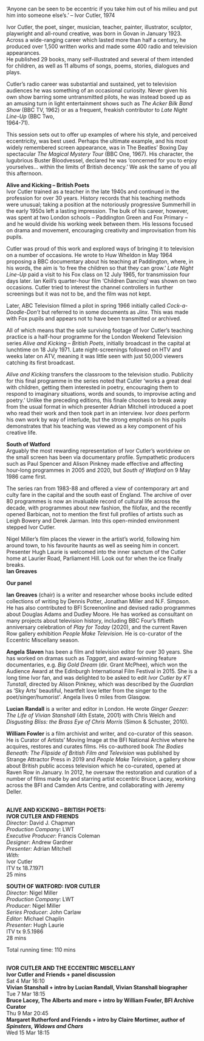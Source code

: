 

‘Anyone can be seen to be eccentric if you take him out of his milieu and put him into someone else’s.’ – Ivor Cutler, 1974

Ivor Cutler, the poet, singer, musician, teacher, painter, illustrator, sculptor, playwright and all-round creative, was born in Govan in January 1923. Across a wide-ranging career which lasted more than half a century, he produced over 1,500 written works and made some 400 radio and television appearances.  
He published 29 books, many self-illustrated and several of them intended for children, as well as 11 albums of songs, poems, stories, dialogues and plays.

Cutler’s radio career was substantial and sustained, yet to television audiences he was something of an occasional curiosity. Never given his own show barring some untransmitted pilots, he was instead boxed up as an amusing turn in light entertainment shows such as _The Acker Bilk Band Show_ (BBC TV, 1962) or as a frequent, freakish contributor to _Late Night Line-Up_ (BBC Two,  
1964-71).

This session sets out to offer up examples of where his style, and perceived eccentricity, was best used. Perhaps the ultimate example, and his most widely remembered screen appearance, was in The Beatles’ Boxing Day spectacular _The Magical Mystery Tour_ (BBC One, 1967). His character, the lugubrious Buster Bloodvessel, declared he was ‘concerned for you to enjoy yourselves... within the limits of British decency.’ We ask the same of you all this afternoon.

**Alive and Kicking – British Poets**  
Ivor Cutler trained as a teacher in the late 1940s and continued in the profession for over 30 years. History records that his teaching methods were unusual; taking a position at the notoriously progressive Summerhill in the early 1950s left a lasting impression. The bulk of his career, however, was spent at two London schools – Paddington Green and Fox Primary – and he would divide his working week between them. His lessons focused on drama and movement, encouraging creativity and improvisation from his pupils.

Cutler was proud of this work and explored ways of bringing it to television on a number of occasions. He wrote to Huw Wheldon in May 1964 proposing a BBC documentary about his teaching at Paddington, where, in his words, the aim is ‘to free the children so that they can grow.’ _Late Night Line-Up_ paid a visit to his Fox class on 12 July 1965, for transmission four days later. Ian Keill’s quarter-hour film ‘Children Dancing’ was shown on two occasions. Cutler tried to interest the channel controllers in further screenings but it was not to be, and the film was not kept.

Later, ABC Television filmed a pilot in spring 1966 initially called _Cock-a-Doodle-Don’t_ but referred to in some documents as _Jinx_. This was made with Fox pupils and appears not to have been transmitted or archived.

All of which means that the sole surviving footage of Ivor Cutler’s teaching practice is a half-hour programme for the London Weekend Television series _Alive and Kicking – British Poets_, initially broadcast in the capital at lunchtime on 18 July 1971. Late night-screenings followed on HTV and weeks later on ATV, meaning it was little seen with just 50,000 viewers catching its first broadcast.

_Alive and Kicking_ transfers the classroom to the television studio. Publicity for this final programme in the series noted that Cutler ‘works a great deal with children, getting them interested in poetry, encouraging them to respond to imaginary situations, words and sounds, to improvise acting and poetry.’ Unlike the preceding editions, this finale chooses to break away from the usual format in which presenter Adrian Mitchell introduced a poet who read their work and then took part in an interview. Ivor _does_ perform his own work by way of interlude, but the strong emphasis on his pupils demonstrates that his teaching was viewed as a key component of his creative life.

**South of Watford**  
Arguably the most rewarding representation of Ivor Cutler’s worldview on the small screen has been via documentary profile. Sympathetic producers such as Paul Spencer and Alison Pinkney made effective and affecting hour-long programmes in 2005 and 2020, but _South of Watford_ on 9 May 1986  came first.

The series ran from 1983-88 and offered a view of contemporary art and culty fare in the capital and the south east of England. The archive of over 80 programmes is now an invaluable record of cultural life across the decade, with programmes about new fashion, the filofax, and the recently opened Barbican, not to mention the first full profiles of artists such as Leigh Bowery and Derek Jarman. Into this open-minded environment stepped Ivor Cutler.

Nigel Miller’s film places the viewer in the artist’s world, following him around town, to his favourite haunts as well as seeing him in concert. Presenter Hugh Laurie is welcomed into the inner sanctum of the Cutler home at Laurier Road, Parliament Hill. Look out for when the ice finally breaks.  
**Ian Greaves**

**Our panel**

**Ian**  **Greaves**  (chair) is a writer and researcher whose books include edited collections of writing by Dennis Potter, Jonathan Miller and N.F. Simpson. He has also contributed to BFI Screenonline and devised radio programmes about Douglas Adams and Dudley Moore. He has worked as consultant on many projects about television history, including BBC Four’s fiftieth anniversary celebration of _Play for Today_ (2020), and the current Raven Row gallery exhibition _People Make Television_. He is co-curator of the Eccentric Miscellany season.

**Angela**  **Slaven** has been a film and television editor for over 30 years. She has worked on dramas such as _Taggart_, and award-winning feature documentaries, e.g. _Big Gold Dream_ (dir. Grant McPhee), which won the Audience Award at the Edinburgh International Film Festival in 2015. She is a long time Ivor fan, and was delighted to be asked to edit _Ivor Cutler by KT Tunstall_, directed by Alison Pinkney, which was described by the _Guardian_ as ‘Sky Arts’ beautiful, heartfelt love letter from the singer to the poet/singer/humorist'. Angela Iives 0 miles from Glasgow.

**Lucian**  **Randall** is a writer and editor in London. He wrote _Ginger Geezer: The Life of Vivian Stanshall_ (4th Estate, 2001) with Chris Welch and _Disgusting Bliss: the Brass Eye of Chris Morris_ (Simon & Schuster, 2010).

**William  Fowler** is a film archivist and writer, and co-curator of this season.  
He is Curator of Artists’ Moving Image at the BFI National Archive where he acquires, restores and curates films. His co-authored book _The Bodies Beneath: The Flipside of British Film and Television_ was published by Strange Attractor Press in 2019 and _People Make Television_, a gallery show about British public access television which he co-curated, opened at Raven Row in January. In 2012, he oversaw the restoration and curation of a number of films made by and starring artist eccentric Bruce Lacey, working across the BFI and Camden Arts Centre, and collaborating with Jeremy Deller.
<br><br>

**ALIVE AND KICKING – BRITISH POETS:  
IVOR CUTLER AND FRIENDS**  
_Director_: David J. Chapman  
_Production Company_: LWT  
_Executive Producer_: Francis Coleman  
_Designer_: Andrew Gardner  
_Presenter:_ Adrian Mitchell  
_With:_  
Ivor Cutler  
ITV tx 18.7.1971  
25 mins

**SOUTH OF WATFORD: IVOR CUTLER**  
_Director_: Nigel Miller  
_Production Company_: LWT  
_Producer_: Nigel Miller  
_Series Producer_: John Carlaw  
_Editor_: Michael Chaplin  
_Presenter:_ Hugh Laurie  
ITV tx 9.5.1986  
28 mins  

Total running time: 110 mins
<br><br>

**IVOR CUTLER AND THE ECCENTRIC MISCELLANY**<br>
**Ivor Cutler and Friends + panel discussion**<br>
Sat 4 Mar 16:10<br>
**Vivian Stanshall + intro by Lucian Randall,  Vivian Stanshall biographer**<br>
Tue 7 Mar 18:15<br>
**Bruce Lacey, The Alberts and more + intro by William Fowler, BFI Archive Curator**<br>
Thu 9 Mar 20:45<br>
**Margaret Rutherford and Friends + intro by Claire Mortimer, author of _Spinsters, Widows and Chars_**<br>
Wed 15 Mar 18:15<br>
<br>
<!--stackedit_data:
eyJoaXN0b3J5IjpbMTM3MjMxNzA1OF19
-->